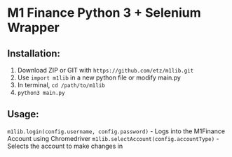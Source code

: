 # M1 Finance Python 3 + Selenium Wrapper

## Installation:

1. Download ZIP or GIT with ```https://github.com/etz/m1lib.git```
2. Use ```import m1lib``` in a new python file or modify main.py
3. In terminal, ```cd /path/to/m1lib```
4. `python3 main.py`

## Usage:

`m1lib.login(config.username, config.password)` - Logs into the M1Finance Account using Chromedriver
`m1lib.selectAccount(config.accountType)` - Selects the account to make changes in
